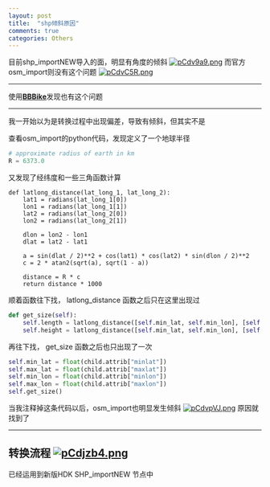 ```yaml
---
layout: post
title:  "shp倾斜原因"
comments: true
categories: Others
---
```


目前shp_importNEW导入的面，明显有角度的倾斜
[![pCdv9a9.png](https://s1.ax1x.com/2023/06/28/pCdv9a9.png)](https://imgse.com/i/pCdv9a9)
而官方osm_import则没有这个问题
[![pCdvC5R.png](https://s1.ax1x.com/2023/06/28/pCdvC5R.png)](https://imgse.com/i/pCdvC5R)


---

使用[**BBBike**](https://download.bbbike.org/osm/)发现也有这个问题

---

我一开始以为是转换过程中出现偏差，导致有倾斜，但其实不是

查看osm_import的python代码，发现定义了一个地球半径

```python
# approximate radius of earth in km
R = 6373.0
```

又发现了经纬度和一些三角函数计算

```
def latlong_distance(lat_long_1, lat_long_2):
    lat1 = radians(lat_long_1[0])
    lon1 = radians(lat_long_1[1])
    lat2 = radians(lat_long_2[0])
    lon2 = radians(lat_long_2[1])

    dlon = lon2 - lon1
    dlat = lat2 - lat1

    a = sin(dlat / 2)**2 + cos(lat1) * cos(lat2) * sin(dlon / 2)**2
    c = 2 * atan2(sqrt(a), sqrt(1 - a))
    
    distance = R * c
    return distance * 1000
```

顺着函数往下找， latlong_distance 函数之后只在这里出现过

```python
def get_size(self):
    self.length = latlong_distance([self.min_lat, self.min_lon], [self.max_lat, self.min_lon])
    self.height = latlong_distance([self.min_lat, self.min_lon], [self.min_lat, self.max_lon])
```

再往下找， get_size 函数之后也只出现了一次

```python
self.min_lat = float(child.attrib["minlat"])
self.max_lat = float(child.attrib["maxlat"])
self.min_lon = float(child.attrib["minlon"])
self.max_lon = float(child.attrib["maxlon"])
self.get_size()
```

当我注释掉这条代码以后，osm_import也明显发生倾斜
[![pCdvpVJ.png](https://s1.ax1x.com/2023/06/28/pCdvpVJ.png)](https://imgse.com/i/pCdvpVJ)
原因就找到了
  
---

转换流程
[![pCdjzb4.png](https://s1.ax1x.com/2023/06/28/pCdjzb4.png)](https://imgse.com/i/pCdjzb4)
---

已经运用到新版HDK SHP_importNEW 节点中